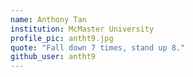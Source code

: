 ```yaml
---
name: Anthony Tan 
institution: McMaster University 
profile_pic: antht9.jpg 
quote: "Fall down 7 times, stand up 8."
github_user: antht9
---
```

